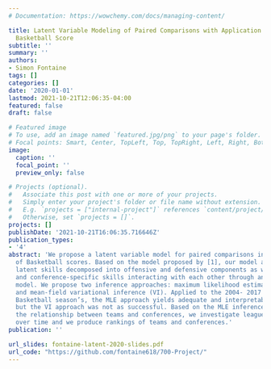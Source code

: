 ```yaml
---
# Documentation: https://wowchemy.com/docs/managing-content/

title: Latent Variable Modeling of Paired Comparisons with Application to NCAA Men’s
  Basketball Score
subtitle: ''
summary: ''
authors:
- Simon Fontaine
tags: []
categories: []
date: '2020-01-01'
lastmod: 2021-10-21T12:06:35-04:00
featured: false
draft: false

# Featured image
# To use, add an image named `featured.jpg/png` to your page's folder.
# Focal points: Smart, Center, TopLeft, Top, TopRight, Left, Right, BottomLeft, Bottom, BottomRight.
image:
  caption: ''
  focal_point: ''
  preview_only: false

# Projects (optional).
#   Associate this post with one or more of your projects.
#   Simply enter your project's folder or file name without extension.
#   E.g. `projects = ["internal-project"]` references `content/project/deep-learning/index.md`.
#   Otherwise, set `projects = []`.
projects: []
publishDate: '2021-10-21T16:06:35.716646Z'
publication_types:
- '4'
abstract: 'We propose a latent variable model for paired comparisons in the context
  of Basketball scores. Based on the model proposed by [1], our model assumes multi-dimensional
  latent skills decomposed into offensive and defensive components as well as team-
  and conference-specific skills interacting with each other through an inner product
  model. We propose two inference approaches: maximum likelihood estimation (MLE)
  and mean-field variational inference (VI). Applied to the 2004- 2017 NCAA Men’s
  Basketball season’s, the MLE approach yields adequate and interpretable results,
  but the VI approach was not as successful. Based on the MLE inference, we study
  the relationship between teams and conferences, we investigate league-wide trends
  over time and we produce rankings of teams and conferences.'
publication: ''

url_slides: fontaine-latent-2020-slides.pdf
url_code: "https://github.com/fontaine618/700-Project/"
---
```

